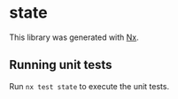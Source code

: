 # state

This library was generated with [Nx](https://nx.dev).

## Running unit tests

Run `nx test state` to execute the unit tests.
